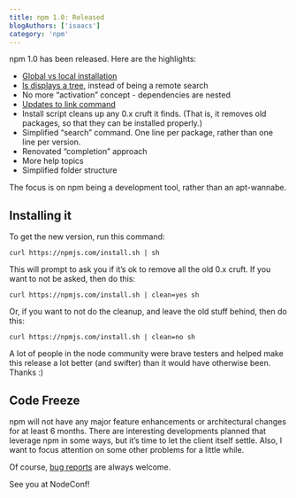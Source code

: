 ```yaml
---
title: npm 1.0: Released
blogAuthors: ['isaacs']
category: 'npm'
---
```


npm 1.0 has been released. Here are the highlights:

* [Global vs local installation](http://blog.nodejs.org/2011/03/23/npm-1-0-global-vs-local-installation/)
* [ls displays a tree](http://blog.nodejs.org/2011/03/17/npm-1-0-the-new-ls/), instead of being a remote search
* No more “activation” concept - dependencies are nested
* [Updates to link command](http://blog.nodejs.org/2011/04/06/npm-1-0-link/)
* Install script cleans up any 0.x cruft it finds. (That is, it removes old packages, so that they can be installed properly.)
* Simplified “search” command. One line per package, rather than one line per version.
* Renovated “completion” approach
* More help topics
* Simplified folder structure

The focus is on npm being a development tool, rather than an apt-wannabe.

## <!-- installing_it -->Installing it

To get the new version, run this command:

    curl https://npmjs.com/install.sh | sh

This will prompt to ask you if it’s ok to remove all the old 0.x cruft. If you want to not be asked, then do this:

    curl https://npmjs.com/install.sh | clean=yes sh

Or, if you want to not do the cleanup, and leave the old stuff behind, then do this:

    curl https://npmjs.com/install.sh | clean=no sh

A lot of people in the node community were brave testers and helped make this release a lot better (and swifter) than it would have otherwise been. Thanks :)

## <!-- code_freeze -->Code Freeze

npm will not have any major feature enhancements or architectural changes for at least 6 months. There are interesting developments planned that leverage npm in some ways, but it’s time to let the client itself settle. Also, I want to focus attention on some other problems for a little while.

Of course, [bug reports](https://github.com/isaacs/npm/issues) are always welcome.

See you at NodeConf!
